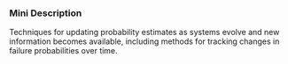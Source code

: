 ### Mini Description

Techniques for updating probability estimates as systems evolve and new information becomes available, including methods for tracking changes in failure probabilities over time.
